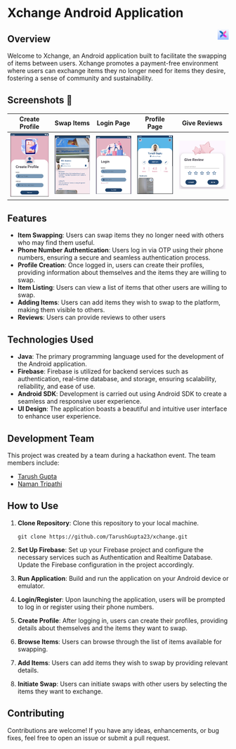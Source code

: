 # Xchange Android Application

<img align="right" alt="Loading Screenshots..." width="5%" height="5%" src="https://github.com/TarushGupta23/storage/blob/main/Xchange/app_icon.jpeg" align="right">

## Overview 

Welcome to Xchange, an Android application built to facilitate the swapping of items between users. Xchange promotes a payment-free environment where users can exchange items they no longer need for items they desire, fostering a sense of community and sustainability.

## Screenshots 📸
| Create Profile | Swap Items | Login Page | Profile Page | Give Reviews |
|---------------|---------------|---------------|---------------|---------------|
| ![img1](https://github.com/TarushGupta23/storage/blob/main/Xchange/img1.png) | ![img2](https://github.com/TarushGupta23/storage/blob/main/Xchange/img2.png) | ![Video 3](https://github.com/TarushGupta23/storage/blob/main/Xchange/img3.png) | ![Video 4](https://github.com/TarushGupta23/storage/blob/main/Xchange/img4.png) | ![Video 5](https://github.com/TarushGupta23/storage/blob/main/Xchange/img5.png) |

## Features

- **Item Swapping**: Users can swap items they no longer need with others who may find them useful.
- **Phone Number Authentication**: Users log in via OTP using their phone numbers, ensuring a secure and seamless authentication process.
- **Profile Creation**: Once logged in, users can create their profiles, providing information about themselves and the items they are willing to swap.
- **Item Listing**: Users can view a list of items that other users are willing to swap.
- **Adding Items**: Users can add items they wish to swap to the platform, making them visible to others.
- **Reviews**: Users can provide reviews to other users

## Technologies Used

- **Java**: The primary programming language used for the development of the Android application.
- **Firebase**: Firebase is utilized for backend services such as authentication, real-time database, and storage, ensuring scalability, reliability, and ease of use.
- **Android SDK**: Development is carried out using Android SDK to create a seamless and responsive user experience.
- **UI Design**: The application boasts a beautiful and intuitive user interface to enhance user experience.

## Development Team

This project was created by a team during a hackathon event. The team members include:

- [Tarush Gupta](https://github.com/TarushGupta23)
- [Naman Tripathi](https://github.com/NamanTripathi937)

## How to Use

1. **Clone Repository**: Clone this repository to your local machine.
   ```
   git clone https://github.com/TarushGupta23/xchange.git
   ```

2. **Set Up Firebase**: Set up your Firebase project and configure the necessary services such as Authentication and Realtime Database. Update the Firebase configuration in the project accordingly.

3. **Run Application**: Build and run the application on your Android device or emulator.

4. **Login/Register**: Upon launching the application, users will be prompted to log in or register using their phone numbers.

5. **Create Profile**: After logging in, users can create their profiles, providing details about themselves and the items they want to swap.

6. **Browse Items**: Users can browse through the list of items available for swapping.

7. **Add Items**: Users can add items they wish to swap by providing relevant details.

8. **Initiate Swap**: Users can initiate swaps with other users by selecting the items they want to exchange.

## Contributing

Contributions are welcome! If you have any ideas, enhancements, or bug fixes, feel free to open an issue or submit a pull request.
